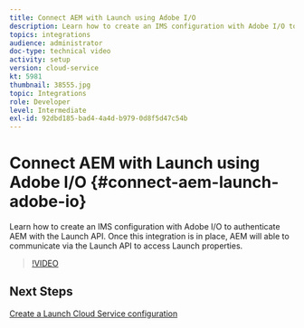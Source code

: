 ```yaml
---
title: Connect AEM with Launch using Adobe I/O
description: Learn how to create an IMS configuration with Adobe I/O to authenticate AEM with the Launch API. Once this integration is in place, AEM will able to communicate via the Launch API to access Launch properties.
topics: integrations
audience: administrator
doc-type: technical video
activity: setup
version: cloud-service
kt: 5981
thumbnail: 38555.jpg
topic: Integrations
role: Developer
level: Intermediate
exl-id: 92dbd185-bad4-4a4d-b979-0d8f5d47c54b
---
```

# Connect AEM with Launch using Adobe I/O {#connect-aem-launch-adobe-io}

Learn how to create an IMS configuration with Adobe I/O to authenticate AEM with the Launch API. Once this integration is in place, AEM will able to communicate via the Launch API to access Launch properties.

>[!VIDEO](https://video.tv.adobe.com/v/38555?quality=12&learn=on)

## Next Steps

[Create a Launch Cloud Service configuration](create-launch-cloud-service.md)
